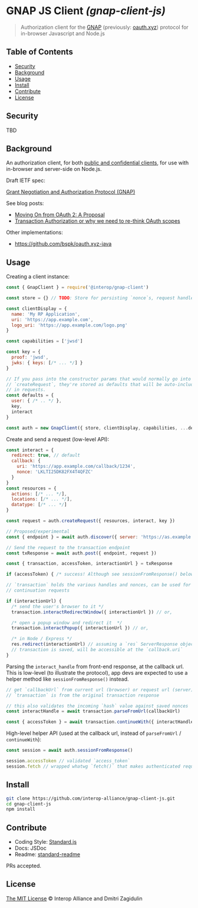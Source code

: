 # GNAP JS Client _(gnap-client-js)_

> Authorization client for the [GNAP](https://datatracker.ietf.org/doc/html/draft-ietf-gnap-core-protocol) (previously: [oauth.xyz](https://oauth.xyz/)) protocol for in-browser Javascript and Node.js

## Table of Contents

- [Security](#security)
- [Background](#background)
- [Usage](#usage)
- [Install](#install)
- [Contribute](#contribute)
- [License](#license)

## Security

TBD

## Background

An authorization client, for both 
[public and confidential clients](https://tools.ietf.org/html/rfc6749#section-2.1),
for use with in-browser and server-side on Node.js. 

Draft IETF spec:

[Grant Negotiation and Authorization Protocol (GNAP)](https://datatracker.ietf.org/doc/html/draft-ietf-gnap-core-protocol)

See blog posts:

* [Moving On from OAuth 2: A Proposal](https://medium.com/@justinsecurity/moving-on-from-oauth-2-629a00133ade)
* [Transaction Authorization or why we need to re-think OAuth scopes](https://medium.com/oauth-2/transaction-authorization-or-why-we-need-to-re-think-oauth-scopes-2326e2038948)

Other implementations:

* https://github.com/bspk/oauth.xyz-java

## Usage

Creating a client instance:

```js
const { GnapClient } = require('@interop/gnap-client')

const store = {} // TODO: Store for persisting `nonce`s, request handles, etc

const clientDisplay = {
  name: 'My RP Application',
  uri: 'https://app.example.com',
  logo_uri: 'https://app.example.com/logo.png'
}

const capabilities = ['jwsd']

const key = {
  proof: 'jwsd',
  jwks: { keys: [/* ... */] }
}

// If you pass into the constructor params that would normally go into 
// `createRequest`, they're stored as defaults that will be auto-included
// in requests.
const defaults = {
  user: { /* .. */ },
  key,
  interact
}

const auth = new GnapClient({ store, clientDisplay, capabilities, ...defaults })
```

Create and send a request (low-level API):

```js
const interact = {
  redirect: true, // default
  callback: {
    uri: 'https://app.example.com/callback/1234',
    nonce: 'LKLTI25DK82FX4T4QFZC'
  }
}
const resources = {
  actions: [/* ... */],
  locations: [/* ... */],
  datatype: [/* ... */]
}

const request = auth.createRequest({ resources, interact, key })

// Proposed/experimental
const { endpoint } = await auth.discover({ server: 'https://as.example.com' })

// Send the request to the transaction endpoint
const txResponse = await auth.post({ endpoint, request })

const { transaction, accessToken, interactionUrl } = txResponse

if (accessToken) { /* success! Although see sessionFromResponse() below */ }

// `transaction` holds the various handles and nonces, can be used for
// continuation requests 

if (interactionUrl) {
  /* send the user's browser to it */
  transaction.interactRedirectWindow({ interactionUrl }) // or,

  /* open a popup window and redirect it  */
  transaction.interactPopup({ interactionUrl }) // or,

  /* in Node / Express */
  res.redirect(interactionUrl) // assuming a `res` ServerResponse object
  // transaction is saved, will be accessible at the `callback.uri`
}
```

Parsing the `interact_handle` from front-end response, at the callback url.
This is low-level (to illustrate the protocol), app devs are expected to use
a helper method like `sessionFromResponse()` instead.

```js
// get `callbackUrl` from current url (browser) or request url (server)
// `transaction` is from the original transaction response

// this also validates the incoming `hash` value against saved nonces
const interactHandle = await transaction.parseFromUrl(callbackUrl)

const { accessToken } = await transaction.continueWith({ interactHandle })
```

High-level helper API (used at the callback url, instead of `parseFromUrl`
/ `continueWith`):

```js
const session = await auth.sessionFromResponse()

session.accessToken // validated `access_token`
session.fetch // wrapped whatwg `fetch()` that makes authenticated requests 
```

## Install

```bash
git clone https://github.com/interop-alliance/gnap-client-js.git
cd gnap-client-js
npm install
```

## Contribute

* Coding Style: [Standard.js](https://standardjs.com/)
* Docs: JSDoc
* Readme: [standard-readme](https://github.com/RichardLitt/standard-readme)

PRs accepted.

## License

[The MIT License](LICENSE.md) © Interop Alliance and Dmitri Zagidulin

